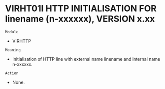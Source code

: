 # VIRHT01I HTTP INITIALISATION FOR linename (n-xxxxxx), VERSION x.xx

`Module`
- VIRHTTP

`Meaning`
- Initialisation of HTTP line with external name linename and internal name n-xxxxxx.

`Action`
- None.
